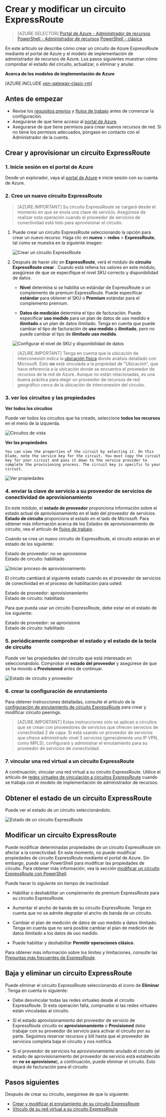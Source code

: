<properties
   pageTitle="Crear y modificar un circuito ExpressRoute mediante el Administrador de recursos y el portal de Azure | Microsoft Azure"
   description="En este artículo se describe cómo crear, aprovisionar, comprobar, actualizar, eliminar y activar un circuito ExpressRoute."
   documentationCenter="na"
   services="expressroute"
   authors="cherylmc"
   manager="carmonm"
   editor=""
   tags="azure-resource-manager"/>
<tags
   ms.service="expressroute"
   ms.devlang="na"
   ms.topic="article"
   ms.tgt_pltfrm="na"
   ms.workload="infrastructure-services"
   ms.date="10/10/2016"
   ms.author="cherylmc"/>

# <a name="create-and-modify-an-expressroute-circuit"></a>Crear y modificar un circuito ExpressRoute

> [AZURE.SELECTOR]
[Portal de Azure - Administrador de recursos](expressroute-howto-circuit-portal-resource-manager.md)
[PowerShell - Administrador de recursos](expressroute-howto-circuit-arm.md)
[PowerShell - clásica](expressroute-howto-circuit-classic.md)

En este artículo se describe cómo crear un circuito de Azure ExpressRoute mediante el portal de Azure y el modelo de implementación de administrador de recursos de Azure. Los pasos siguientes muestran cómo comprobar el estado del circuito, actualizar, o eliminar y anular.

**Acerca de los modelos de implementación de Azure**

[AZURE.INCLUDE [vpn-gateway-clasic-rm](../../includes/vpn-gateway-classic-rm-include.md)] 


## <a name="before-you-begin"></a>Antes de empezar


- Revise los [requisitos previos](expressroute-prerequisites.md) y [flujos de trabajo](expressroute-workflows.md) antes de comenzar la configuración.
- Asegurarse de que tiene acceso al [portal de Azure](https://portal.azure.com).
- Asegurarse de que tiene permisos para crear nuevos recursos de red. Si no tiene los permisos adecuados, póngase en contacto con el Administrador de la cuenta.

## <a name="create-and-provision-an-expressroute-circuit"></a>Crear y aprovisionar un circuito ExpressRoute

### <a name="1-sign-in-to-the-azure-portal"></a>1. Inicie sesión en el portal de Azure

Desde un explorador, vaya al [portal de Azure](http://portal.azure.com) e inicie sesión con su cuenta de Azure.

### <a name="2-create-a-new-expressroute-circuit"></a>2. Cree un nuevo circuito ExpressRoute

>[AZURE.IMPORTANT] Su circuito ExpressRoute se cargará desde el momento en que se envía una clave de servicio. Asegúrese de realizar esta operación cuando el proveedor de servicios de conectividad está listo para aprovisionar el circuito.

1. Puede crear un circuito ExpressRoute seleccionando la opción para crear un nuevo recurso. Haga clic en **nuevo** > **redes** > **ExpressRoute**, tal como se muestra en la siguiente imagen:

    ![Crear un circuito ExpressRoute](./media/expressroute-howto-circuit-portal-resource-manager/createcircuit1.png)

2. Después de hacer clic en **ExpressRoute**, verá el módulo de **circuito ExpressRoute crear** . Cuando está rellena los valores en este módulo, asegúrese de que se especifique el nivel SKU correcto y disponibilidad de datos.

    - **Nivel** determina si se habilita un estándar de ExpressRoute o un complemento de premium ExpressRoute. Puede especificar **estándar** para obtener el SKU o **Premium** estándar para el complemento premium.

    - **Datos de medición** determina el tipo de facturación. Puede especificar **uso medido** para un plan de datos de uso medido e **ilimitado** a un plan de datos ilimitado. Tenga en cuenta que puede cambiar el tipo de facturación de **uso medido** a **ilimitado**, pero no puede cambiar el tipo de **ilimitado** **uso medido**.

    ![Configurar el nivel de SKU y disponibilidad de datos](./media/expressroute-howto-circuit-portal-resource-manager/createcircuit2.png)

>[AZURE.IMPORTANT] Tenga en cuenta que la ubicación de interconexión indica la [ubicación física](expressroute-locations.md) donde análisis detallado con Microsoft. Esto **no** está vinculada a la propiedad de "Ubicación", que hace referencia a la ubicación donde se encuentra el proveedor de recursos de la red de Azure. Aunque no están relacionadas, es una buena práctica para elegir un proveedor de recursos de red geográfico cerca de la ubicación de interconexión del circuito. 

### <a name="3-view-the-circuits-and-properties"></a>3. ver los circuitos y las propiedades

**Ver todos los circuitos**

Puede ver todos los circuitos que ha creado, seleccione **todos los recursos** en el menú de la izquierda.
    
![Circuitos de vista](./media/expressroute-howto-circuit-portal-resource-manager/listresource.png)

**Ver las propiedades**

    You can view the properties of the circuit by selecting it. On this blade, note the service key for the circuit. You must copy the circuit key for your circuit and pass it down to the service provider to complete the provisioning process. The circuit key is specific to your circuit.

![Ver propiedades](./media/expressroute-howto-circuit-portal-resource-manager/listproperties1.png)


### <a name="4-send-the-service-key-to-your-connectivity-provider-for-provisioning"></a>4. enviar la clave de servicio a su proveedor de servicios de conectividad de aprovisionamiento

En este módulo, el **estado de proveedor** proporciona información sobre el estado actual de aprovisionamiento en el lado del proveedor de servicios. **Estado de circuito** proporciona el estado en el lado de Microsoft. Para obtener más información acerca de los Estados de aprovisionamiento de circuito, vea el artículo de [flujos de trabajo](expressroute-workflows.md#expressroute-circuit-provisioning-states) .

Cuando se crea un nuevo circuito de ExpressRoute, el circuito estarán en el estado de los siguiente:

Estado de proveedor: no se aprovisione<BR>
Estado de circuito: habilitado

![Iniciar proceso de aprovisionamiento](./media/expressroute-howto-circuit-portal-resource-manager/viewstatus.png)

El circuito cambiará al siguiente estado cuando es el proveedor de servicios de conectividad en el proceso de habilitación para usted:

Estado de proveedor: aprovisionamiento<BR>
Estado de circuito: habilitado

Para que pueda usar un circuito ExpressRoute, debe estar en el estado de los siguiente:

Estado de proveedor: se aprovisione<BR>
Estado de circuito: habilitado


### <a name="5-periodically-check-the-status-and-the-state-of-the-circuit-key"></a>5. periódicamente comprobar el estado y el estado de la tecla de circuito

Puede ver las propiedades del circuito que está interesado en seleccionándolo. Comprobar el **estado del proveedor** y asegúrese de que se ha movido a **Provisioned** antes de continuar.


![Estado de circuito y proveedor](./media/expressroute-howto-circuit-portal-resource-manager/viewstatusprovisioned.png)


### <a name="6-create-your-routing-configuration"></a>6. crear la configuración de enrutamiento

Para obtener instrucciones detalladas, consulte el artículo de la [configuración de enrutamiento de circuito ExpressRoute](expressroute-howto-routing-portal-resource-manager.md) para crear y modificar circuito peerings.

>[AZURE.IMPORTANT] Estas instrucciones solo se aplican a circuitos que se crean con proveedores de servicios que ofrecen servicios de conectividad 2 de capa. Si está usando un proveedor de servicios que ofrece administrado nivel 3 servicios (generalmente una IP VPN, como MPLS), configurará y administrar el enrutamiento para su proveedor de servicios de conectividad.

### <a name="7-link-a-virtual-network-to-an-expressroute-circuit"></a>7. vincular una red virtual a un circuito ExpressRoute

A continuación, vincular una red virtual a su circuito ExpressRoute. Utilice el artículo de [redes virtuales de vinculación a circuitos ExpressRoute](expressroute-howto-linkvnet-arm.md) cuando se trabaja con el modelo de implementación de administrador de recursos.

## <a name="getting-the-status-of-an-expressroute-circuit"></a>Obtener el estado de un circuito ExpressRoute

Puede ver el estado de un circuito seleccionándolo. 

![Estado de un circuito ExpressRoute](./media/expressroute-howto-circuit-portal-resource-manager/listproperties1.png)


## <a name="modifying-an-expressroute-circuit"></a>Modificar un circuito ExpressRoute

Puede modificar determinadas propiedades de un circuito ExpressRoute sin afectar a la conectividad. En este momento, no puede modificar propiedades de circuito ExpressRoute mediante el portal de Azure. Sin embargo, puede usar PowerShell para modificar las propiedades de circuito. Para obtener más información, vea la sección [modificar un circuito ExpressRoute con PowerShell](expressroute-howto-circuit-arm.md#modify).

Puede hacer lo siguiente sin tiempo de inactividad:

- Habilitar o deshabilitar un complemento de premium ExpressRoute para su circuito ExpressRoute.

- Aumentar el ancho de banda de su circuito ExpressRoute. Tenga en cuenta que no se admite degradar el ancho de banda de un circuito. 

- Cambiar el plan de medición de datos de uso medido a datos ilimitado. Tenga en cuenta que no será posible cambiar el plan de medición de datos ilimitado a los datos de uso medido.

-  Puede habilitar y deshabilitar **Permitir operaciones clásico**.

Para obtener más información sobre los límites y limitaciones, consulte las [Preguntas más frecuentes de ExpressRoute](expressroute-faqs.md).


## <a name="deprovisioning-and-deleting-an-expressroute-circuit"></a>Baja y eliminar un circuito ExpressRoute

Puede eliminar el circuito ExpressRoute seleccionando el icono de **Eliminar** . Tenga en cuenta lo siguiente:

- Debe desvincular todas las redes virtuales desde el circuito ExpressRoute. Si esta operación falla, compruebe si las redes virtuales están vinculadas al circuito.

- Si el estado aprovisionamiento del proveedor de servicio de ExpressRoute circuito es **aprovisionamiento** o **Provisioned** debe trabajar con su proveedor de servicio para activar el circuito por su parte. Seguimos reservar recursos y bill hasta que el proveedor de servicios completa baja el circuito y nos notifica.

- Si el proveedor de servicios ha aprovisionamiento anulado el circuito (el estado de aprovisionamiento del proveedor de servicio está establecido en **no se aprovisione**), a continuación, puede eliminar el circuito. Esto dejará de facturación para el circuito

## <a name="next-steps"></a>Pasos siguientes

Después de crear su circuito, asegúrese de que lo siguiente:

- [Crear y modificar el enrutamiento de su circuito ExpressRoute](expressroute-howto-routing-portal-resource-manager.md)
- [Vínculo de su red virtual a su circuito ExpressRoute](expressroute-howto-linkvnet-arm.md)

